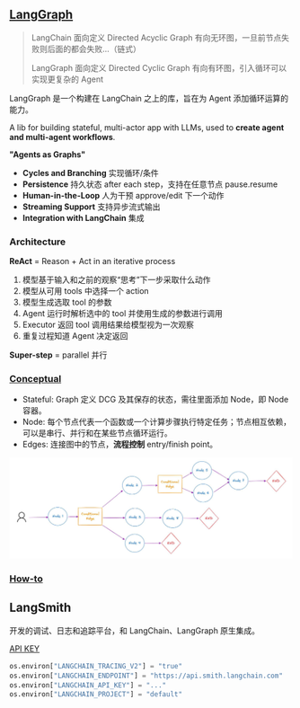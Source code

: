 ## [LangGraph](https://github.com/langchain-ai/langgraph)

> LangChain 面向定义 Directed Acyclic Graph 有向无环图，一旦前节点失败则后面的都会失败...（链式）
>
> LangGraph 面向定义 Directed Cyclic Graph  有向有环图，引入循环可以实现更复杂的 Agent

LangGraph 是一个构建在 LangChain 之上的库，旨在为 Agent 添加循环运算的能力。

A lib for building stateful, multi-actor app with LLMs, used to **create agent and multi-agent workflows**.

**"Agents as Graphs"**

- **Cycles and Branching** 实现循环/条件
- **Persistence** 持久状态 after each step，支持在任意节点 pause.resume
- **Human-in-the-Loop** 人为干预 approve/edit 下一个动作
- **Streaming Support** 支持异步流式输出
- **Integration with LangChain** 集成

### Architecture

**ReAct** = Reason + Act in an iterative process

1. 模型基于输入和之前的观察“思考”下一步采取什么动作
2. 模型从可用 tools 中选择一个 action
3. 模型生成选取 tool 的参数
4. Agent 运行时解析选中的 tool 并使用生成的参数进行调用
5. Executor 返回 tool 调用结果给模型视为一次观察
6. 重复过程知道 Agent 决定返回

**Super-step** = parallel 并行

### [Conceptual](https://langchain-ai.github.io/langgraph/concepts/high_level/)

- Stateful: Graph 定义 DCG 及其保存的状态，需往里面添加 Node，即 Node 容器。
- Node: 每个节点代表一个函数或一个计算步骤执行特定任务；节点相互依赖，可以是串行、并行和在某些节点循环运行。
- Edges: 连接图中的节点，**流程控制** entry/finish point。

![image-20240927145907099](langgraph_agent.assets/image-20240927145907099.png)

### [How-to](https://langchain-ai.github.io/langgraph/how-tos/)

## LangSmith

开发的调试、日志和追踪平台，和 LangChain、LangGraph 原生集成。

[API KEY](https://smith.langchain.com/)

```python
os.environ["LANGCHAIN_TRACING_V2"] = "true"
os.environ["LANGCHAIN_ENDPOINT"] = "https://api.smith.langchain.com"
os.environ["LANGCHAIN_API_KEY"] = "..."
os.environ["LANGCHAIN_PROJECT"] = "default"
```

